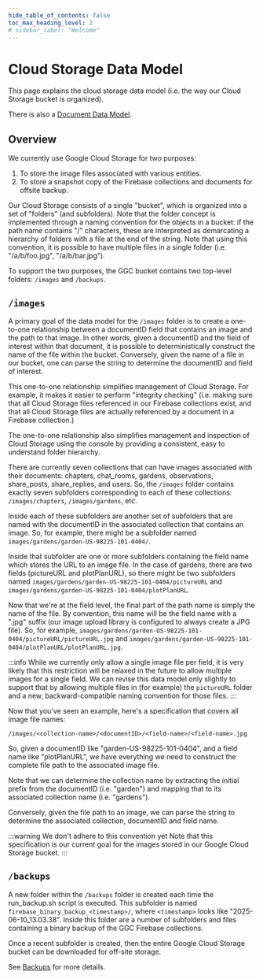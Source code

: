 ```yaml
---
hide_table_of_contents: false
toc_max_heading_level: 2
# sidebar_label: "Welcome"
---
```


# Cloud Storage Data Model

This page explains the cloud storage data model (i.e. the way our Cloud Storage bucket is organized).

There is also a [Document Data Model](./document-data-model.md).

## Overview

We currently use Google Cloud Storage for two purposes:

1. To store the image files associated with various entities.
2. To store a snapshot copy of the Firebase collections and documents for offsite backup.

Our Cloud Storage consists of a single "bucket", which is organized into a set of "folders" (and subfolders).  Note that the folder concept is implemented through a naming convention for the objects in a bucket: if the path name contains "/" characters, these are interpreted as demarcating a hierarchy of folders with a file at the end of the string. Note that using this convention, it is possible to have multiple files in a single folder (i.e. "/a/b/foo.jpg", "/a/b/bar.jpg"). 

To support the two purposes, the GGC bucket contains two top-level folders: `/images` and `/backups`. 

## `/images`

A primary goal of the data model for the `/images` folder is to create a one-to-one relationship between a documentID field that contains an image and the path to that image. In other words, given a documentID and the field of interest within that document, it is possible to deterministically construct the name of the file within the bucket.  Conversely, given the name of a file in our bucket, one can parse the string to determine the documentID and field of interest.  

This one-to-one relationship simplifies management of Cloud Storage. For example, it makes it easier to perform "integrity checking" (i.e. making sure that all Cloud Storage files referenced in our Firebase collections exist, and that all Cloud Storage files are actually referenced by a document in a Firebase collection.)

The one-to-one relationship also simplifies management and inspection of Cloud Storage using the console by providing a consistent, easy to understand folder hierarchy.

There are currently seven collections that can have images associated with their documents: chapters, chat_rooms, gardens, observations, share_posts, share_replies, and users. So, the `/images` folder contains exactly seven subfolders corresponding to each of these collections: `/images/chapters`, `/images/gardens`, etc.

Inside each of these subfolders are another set of subfolders that are named with the documentID in the associated collection that contains an image. So, for example, there might be a subfolder named `images/gardens/garden-US-98225-101-0404/`.

Inside that subfolder are one or more subfolders containing the field name which stores the URL to an image file. In the case of gardens, there are two fields (pictureURL and plotPlanURL), so there might be two subfolders named `images/gardens/garden-US-98225-101-0404/pictureURL` and `images/gardens/garden-US-98225-101-0404/plotPlanURL`. 

Now that we're at the field level, the final part of the path name is simply the name of the file.  By convention, this name will be the field name with a ".jpg" suffix (our image upload library is configured to always create a JPG file). So, for example,  `images/gardens/garden-US-98225-101-0404/pictureURL/pictureURL.jpg` and `images/gardens/garden-US-98225-101-0404/plotPlanURL/plotPlanURL.jpg`.

:::info
While we currently only allow a single image file per field, it is very likely that this restriction will be relaxed in the future to allow multiple images for a single field. We can revise this data model only slightly to support that by allowing multiple files in (for example) the `pictureURL` folder and a new, backward-compatible naming convention for those files.
:::

Now that you've seen an example, here's a specification that covers all image file names:

```
/images/<collection-name>/<documentID>/<field-name>/<field-name>.jpg
```

So, given a documentID like "garden-US-98225-101-0404", and a field name like "plotPlanURL", we have everything we need to construct the complete file path to the associated image file.

Note that we can determine the collection name by extracting the initial prefix from the documentID (i.e. "garden") and mapping that to its associated collection name (i.e. "gardens").  

Conversely, given the file path to an image, we can parse the string to determine the associated collection, documentID and field name.

:::warning We don't adhere to this convention yet
Note that this specification is our current goal for the images stored in our Google Cloud Storage bucket. 
:::

## `/backups`

A new folder within the `/backups` folder is created each time the run_backup.sh script is executed. This subfolder is named `firebase_binary_backup_<timestamp>/`, where `<timestamp>` looks like "2025-06-10_13.03.38".  Inside this folder are a number of subfolders and files containing a binary backup of the GGC Firebase collections.

Once a recent subfolder is created, then the entire Google Cloud Storage bucket can be downloaded for off-site storage. 

See [Backups](../backups.md) for more details. 







